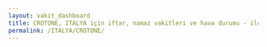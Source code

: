 ```yaml
---
layout: vakit_dashboard
title: CROTONE, ITALYA için iftar, namaz vakitleri ve hava durumu - ilçe/eyalet seç
permalink: /ITALYA/CROTONE/
---
```


<script type="text/javascript">
  var GLOBAL_COUNTRY = 'ITALYA';
  var GLOBAL_CITY = 'CROTONE';
  var GLOBAL_STATE = '';
  var lat = 72;
  var lon = 21;
</script>
